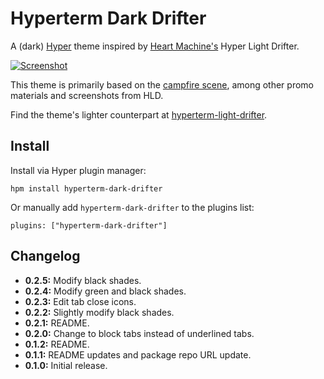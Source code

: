 # Hyperterm Dark Drifter

A (dark) [Hyper](https://hyper.is/) theme inspired by [Heart Machine's](http://www.heart-machine.com/) Hyper Light Drifter.

[![Screenshot](https://raw.githubusercontent.com/colinhemphill/hyperterm-dark-drifter/master/images/demo.gif)](https://raw.githubusercontent.com/colinhemphill/hyperterm-dark-drifter/master/images/demo.gif)

This theme is primarily based on the [campfire scene](http://www.heart-machine.com/wp-content/uploads/2013/11/HLD_Screenshot_01_camp_1080.png), among other promo materials and screenshots from HLD.

Find the theme's lighter counterpart at [hyperterm-light-drifter](https://github.com/colinhemphill/hyperterm-light-drifter).

## Install

Install via Hyper plugin manager:

```
hpm install hyperterm-dark-drifter
```

Or manually add `hyperterm-dark-drifter` to the plugins list:

```
plugins: ["hyperterm-dark-drifter"]
```

## Changelog

- **0.2.5:** Modify black shades.
- **0.2.4:** Modify green and black shades.
- **0.2.3:** Edit tab close icons.
- **0.2.2:** Slightly modify black shades.
- **0.2.1:** README.
- **0.2.0:** Change to block tabs instead of underlined tabs.
- **0.1.2:** README.
- **0.1.1:** README updates and package repo URL update.
- **0.1.0:** Initial release.
